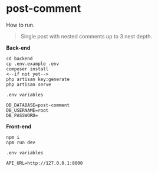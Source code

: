 
# post-comment
How to run.
	

> Single post with nested comments up to 3 nest depth.

**Back-end**
```
cd backend
cp .env.example .env
composer install
<--if not yet-->
php artisan key:generate
php artisan serve

.env variables

DB_DATABASE=post-comment
DB_USERNAME=root
DB_PASSWORD=
```
**Front-end**
```
npm i
npm run dev

.env variables

API_URL=http://127.0.0.1:8000
```
